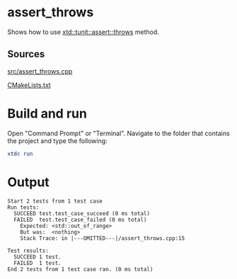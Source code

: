 # assert_throws

Shows how to use [xtd::tunit::assert::throws](../../../../src/xtd.tunit/include/xtd/tunit/assert.h) method.

## Sources

[src/assert_throws.cpp](src/assert_throws.cpp)

[CMakeLists.txt](CMakeLists.txt)

# Build and run

Open "Command Prompt" or "Terminal". Navigate to the folder that contains the project and type the following:

```cmake
xtdc run
```

# Output

```
Start 2 tests from 1 test case
Run tests:
  SUCCEED test.test_case_succeed (0 ms total)
  FAILED  test.test_case_failed (0 ms total)
    Expected: <std::out_of_range>
    But was:  <nothing>
    Stack Trace: in |---OMITTED---|/assert_throws.cpp:15

Test results:
  SUCCEED 1 test.
  FAILED  1 test.
End 2 tests from 1 test case ran. (0 ms total)
```
